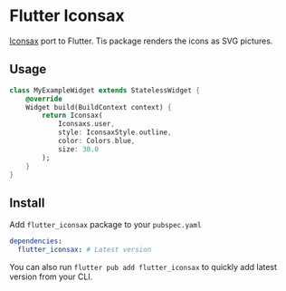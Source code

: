 # Flutter Iconsax

[Iconsax](http://fluttericonsax) port to Flutter. Tis package renders the icons as SVG pictures.

## Usage

```dart
class MyExampleWidget extends StatelessWidget {
    @override
    Widget build(BuildContext context) {
        return Iconsax(
            Iconsaxs.user,
            style: IconsaxStyle.outline,
            color: Colors.blue,
            size: 30.0
        );
    }
}
```

## Install

Add `flutter_iconsax` package to your `pubspec.yaml`

```yaml
dependencies:
  flutter_iconsax: # Latest version
```

You can also run `flutter pub add flutter_iconsax` to quickly add latest version from your CLI.
